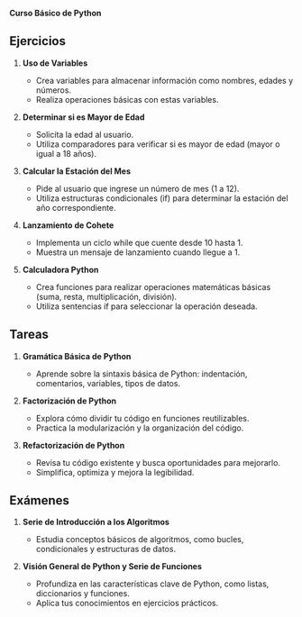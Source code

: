 **Curso Básico de Python**

## Ejercicios

1. **Uso de Variables**
   - Crea variables para almacenar información como nombres, edades y números.
   - Realiza operaciones básicas con estas variables.

2. **Determinar si es Mayor de Edad**
   - Solicita la edad al usuario.
   - Utiliza comparadores para verificar si es mayor de edad (mayor o igual a 18 años).

3. **Calcular la Estación del Mes**
   - Pide al usuario que ingrese un número de mes (1 a 12).
   - Utiliza estructuras condicionales (if) para determinar la estación del año correspondiente.

4. **Lanzamiento de Cohete**
   - Implementa un ciclo while que cuente desde 10 hasta 1.
   - Muestra un mensaje de lanzamiento cuando llegue a 1.

5. **Calculadora Python**
   - Crea funciones para realizar operaciones matemáticas básicas (suma, resta, multiplicación, división).
   - Utiliza sentencias if para seleccionar la operación deseada.

## Tareas

1. **Gramática Básica de Python**
   - Aprende sobre la sintaxis básica de Python: indentación, comentarios, variables, tipos de datos.

2. **Factorización de Python**
   - Explora cómo dividir tu código en funciones reutilizables.
   - Practica la modularización y la organización del código.

3. **Refactorización de Python**
   - Revisa tu código existente y busca oportunidades para mejorarlo.
   - Simplifica, optimiza y mejora la legibilidad.

## Exámenes

1. **Serie de Introducción a los Algoritmos**
   - Estudia conceptos básicos de algoritmos, como bucles, condicionales y estructuras de datos.

2. **Visión General de Python y Serie de Funciones**
   - Profundiza en las características clave de Python, como listas, diccionarios y funciones.
   - Aplica tus conocimientos en ejercicios prácticos.